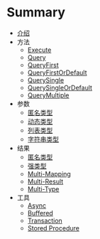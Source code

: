 # Summary

* [介绍](README.md)
* 方法
  * [Execute](methods/execute.md)
  * [Query](methods/query.md)
  * [QueryFirst](methods/query-first.md)
  * [QueryFirstOrDefault](methods/query-first-or-default.md)
  * [QuerySingle](methods/query-single.md)
  * [QuerySingleOrDefault](methods/query-single-or-default.md)
  * [QueryMultiple](methods/query-multiple.md)
* 参数
  * [匿名类型](parameter/anonymous.md)
  * [动态类型](parameter/dynamic.md)
  * [列表类型](parameter/list.md)
  * [字符串类型](parameter/string.md)
* 结果
  * [匿名类型](result/anonymous.md)
  * [强类型](result/strongly-typed.md)
  * [Multi-Mapping](result/README.md)
  * [Multi-Result](result/README.md)
  * [Multi-Type](result/README.md)
* 工具
  * [Async](utilities/README.md)
  * [Buffered](utilities/README.md)
  * [Transaction](utilities/README.md)
  * [Stored Procedure](utilities/README.md)


